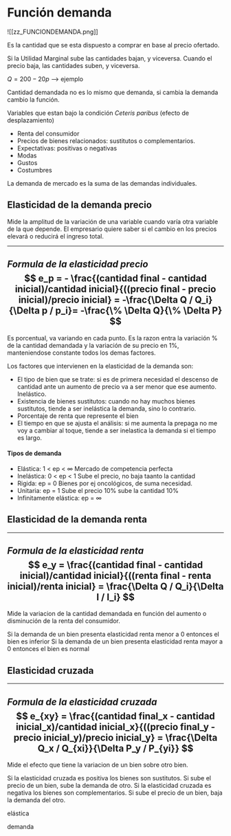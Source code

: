 # Función demanda
 
![[zz_FUNCIONDEMANDA.png]]

Es la cantidad que se esta dispuesto a comprar en base al precio ofertado.

Si la Utilidad Marginal sube las cantidades bajan, y viceversa.
Cuando el precio baja, las cantidades suben, y viceversa.

$Q = 200 - 20p$ --> ejemplo
		
Cantidad demandada no es lo mismo que demanda, si cambia la demanda cambio la función.

Variables que estan bajo la condición *Ceteris paribus* (efecto de desplazamiento)
- Renta del consumidor
- Precios de bienes relacionados: sustitutos o complementarios.
- Expectativas: positivas o negativas
- Modas
- Gustos
- Costumbres

La demanda de mercado es la suma de las demandas individuales.

## Elasticidad de la demanda precio

Mide la amplitud de la variación de una variable cuando varía otra variable de la que depende.
El empresario quiere saber si el cambio en los precios elevará o reducirá el ingreso total.

---
*Formula de la elasticidad precio*
$$ e_p = - \frac{(cantidad final - cantidad inicial)/cantidad inicial}{((precio final - precio inicial)/precio inicial} = -\frac{\Delta Q / Q_i}{\Delta p / p_i}= -\frac{\% \Delta Q}{\% \Delta P} $$
---

Es porcentual, va variando en cada punto.
Es la razon entra la variación % de la cantidad demandada y la variación de su precio en 1%, manteniendose constante todos los demas factores.

Los factores que intervienen en la elasticidad de la demanda son:
- El tipo de bien que se trate: si es de primera necesidad el descenso de cantidad ante un aumento de precio va a ser menor que ese aumento. Inelástico.
- Existencia de bienes sustitutos: cuando no hay muchos bienes sustitutos, tiende a ser inelástica la demanda, sino lo contrario.
- Porcentaje de renta que represente el bien
- El tiempo en que se ajusta el análisis: si me aumenta la prepaga no me voy a cambiar al toque, tiende a ser inelastica la demanda si el tiempo es largo.

#### Tipos de demanda

- Elástica: 1 < ep < ∞   Mercado de competencia perfecta
- Inelástica: 0 < ep < 1  Sube el precio, no baja taanto la cantidad
- Rigida: ep = 0   Bienes por ej oncológicos, de suma necesidad.
- Unitaria: ep = 1  Sube el precio 10% sube la cantidad 10%
- Infinitamente elástica: ep = ∞

## Elasticidad de la demanda renta

---
*Formula de la elasticidad renta*
$$ e_y = \frac{(cantidad final - cantidad inicial)/cantidad inicial}{((renta final - renta inicial)/renta inicial} = \frac{\Delta Q / Q_i}{\Delta I / I_i} $$
---

Mide la variacion de la cantidad demandada en función del aumento o disminución de la renta del consumidor. 

Si la demanda de un bien presenta elasticidad renta menor a 0 entonces el bien es inferior
Si la demanda de un bien presenta elasticidad renta mayor a 0 entonces el bien es normal

## Elasticidad cruzada

---
*Formula de la elasticidad cruzada*
$$ e_{xy} = \frac{(cantidad final_x - cantidad inicial_x)/cantidad inicial_x}{((precio final_y - precio inicial_y)/precio inicial_y} = \frac{\Delta Q_x / Q_{xi}}{\Delta P_y / P_{yi}} $$
---

Mide el efecto que tiene la variacion de un bien sobre otro bien.

Si la elasticidad cruzada es positiva los bienes son sustitutos. Si sube el precio de un bien, sube la demanda de otro.
Si la elasticidad cruzada es negativa los bienes son complementarios. Si sube el precio de un bien, baja la demanda del otro.



elástica

demanda